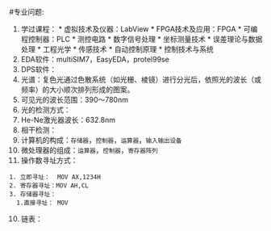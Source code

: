 #专业问题:
  1. 学过课程：
    * 虚拟技术及仪器：LabView
    * FPGA技术及应用：FPGA
    * 可编程控制器：PLC
    * 测控电路
    * 数字信号处理
    * 坐标测量技术
    * 误差理论与数据处理
    * 工程光学
    * 传感技术
    * 自动控制原理
    * 控制技术与系统
  2. EDA软件：multiSIM7，EasyEDA，protel99se
  3. DPS软件：
  4. 光谱：复色光通过色散系统（如光栅、棱镜）进行分光后，依照光的波长（或频率）的大小顺次排列形成的图案。
  5. 可见光的波长范围：390～780nm
  6. 光的检测方式：
  7. He-Ne激光器波长：632.8nm
  8. 相干检测：
  9. 计算机的构成：`存储器`，`控制器`，`运算器`，`输入输出设备`
  10. 微处理器的组成：`运算器`，`控制器`，`寄存器阵列`
  11. 操作数寻址方式：
  ```
  1. 立即寻址：  MOV AX,1234H
  2. 寄存器寻址：MOV AH,CL
  3. 存储器寻址：
    1.直接寻址： MOV
  ```
  10. 链表：
